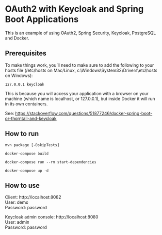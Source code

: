 # OAuth2 with Keycloak and Spring Boot Applications

This is an example of using OAuth2, Spring Security, Keycloak, PostgreSQL and Docker.

## Prerequisites

To make things work, you’ll need to make sure to add the following to your hosts file 
(/etc/hosts on Mac/Linux, c:\Windows\System32\Drivers\etc\hosts on Windows):

<code>127.0.0.1 keycloak</code>

This is because you will access your application with a browser on your machine 
(which name is localhost, or 127.0.0.1), but inside Docker it will run in its own containers.

See: https://stackoverflow.com/questions/51877246/docker-spring-boot-or-thorntail-and-keycloak

## How to run

<code>mvn package [-DskipTests]</code>  

<code>docker-compose build</code>

<code>docker-compose run --rm start-dependencies</code>

<code>docker-compose up -d</code>

## How to use

Client: http://localhost:8082  
User: demo  
Password: password

Keycloak admin console: http://localhost:8080  
User: admin  
Password: password
